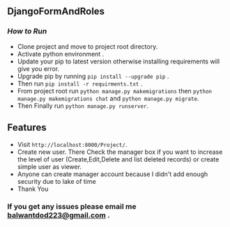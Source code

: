 ## DjangoFormAndRoles
### _How to Run_

- Clone project and move to project root directory. 
- Activate python environment .
- Update your pip to latest version otherwise installing requirements will give you error.
- Upgrade pip by running ```pip install --upgrade pip``` . 
- Then run ```pip install -r requirments.txt``` .
- From project root run ```python manage.py makemigrations``` then ```python manage.py makemigrations chat``` and ```python manage.py migrate```.
- Then Finally run ```python manage.py runserver```.

## Features
- Visit ```http://localhost:8000/Project/```.
- Create new user. There Check the manager box if you want to increase the level of user (Create,Edit,Delete and list deleted records) or create simple user as viewer.
- Anyone can create manager account because I didn't add enough security due to lake of time
- Thank You

### If you get any issues please email me balwantdod223@gmail.com .
